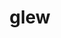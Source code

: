 ---
title: "glew"
layout: cache
categories: [package, develop]
meta: {"compilers": ["gcc@=11.1.0", "gcc@=11.4.0", "gcc@=9.4.0", "msvc@=19.39.33523", "oneapi@=2024.2.1"], "num_specs": 103, "num_specs_by_stack": {"data-vis-sdk": 20, "e4s": 37, "e4s-neoverse_v1": 4, "e4s-oneapi": 16, "e4s-power": 2, "e4s-rocm-external": 10, "hep": 10, "root": 103, "windows-vis": 2}, "oss": ["ubuntu20.04", "ubuntu22.04", "windows10.0.20348"], "platforms": ["linux", "windows"], "stacks": ["data-vis-sdk", "e4s", "e4s-neoverse_v1", "e4s-oneapi", "e4s-power", "e4s-rocm-external", "hep", "root", "windows-vis"], "targets": ["neoverse_v1", "ppc64le", "x86_64", "x86_64_v3"], "versions": ["2.2.0"]}
spec_details: [{"compiler": "gcc@=9.4.0", "hash": "pekv5myer7lrdb6zdn2sc5ltz52yxwqo", "os": "ubuntu20.04", "platform": "linux", "size": "-", "stacks": ["e4s-power", "root"], "tarball": "https://binaries.spack.io/develop/build_cache/linux-ubuntu20.04-ppc64le/gcc-9.4.0/glew-2.2.0/linux-ubuntu20.04-ppc64le-gcc-9.4.0-glew-2.2.0-pekv5myer7lrdb6zdn2sc5ltz52yxwqo.spack", "target": "ppc64le", "variants": ["build_system=cmake", "build_type=Release", "generator=make", "~ipo", "patches=7992e52"], "versions": ["2.2.0"]}, {"compiler": "gcc@=9.4.0", "hash": "rjau5nnhtm7mb6bmmlmmtf5e5ej4ldtq", "os": "ubuntu20.04", "platform": "linux", "size": "-", "stacks": ["e4s-power", "root"], "tarball": "https://binaries.spack.io/develop/build_cache/linux-ubuntu20.04-ppc64le/gcc-9.4.0/glew-2.2.0/linux-ubuntu20.04-ppc64le-gcc-9.4.0-glew-2.2.0-rjau5nnhtm7mb6bmmlmmtf5e5ej4ldtq.spack", "target": "ppc64le", "variants": ["build_system=cmake", "build_type=Release", "generator=make", "~ipo", "patches=7992e52"], "versions": ["2.2.0"]}, {"compiler": "gcc@=11.1.0", "hash": "5g7swo6cjnoggu76hasxjxn3lzmv6lvr", "os": "ubuntu20.04", "platform": "linux", "size": "-", "stacks": ["data-vis-sdk", "root"], "tarball": "https://binaries.spack.io/develop/build_cache/linux-ubuntu20.04-x86_64_v3/gcc-11.1.0/glew-2.2.0/linux-ubuntu20.04-x86_64_v3-gcc-11.1.0-glew-2.2.0-5g7swo6cjnoggu76hasxjxn3lzmv6lvr.spack", "target": "x86_64_v3", "variants": ["build_system=cmake", "build_type=Release", "generator=make", "~ipo", "patches=7992e52"], "versions": ["2.2.0"]}, {"compiler": "gcc@=11.1.0", "hash": "slprjrlzg3l2aeq3wtpjby2u4fop3g5l", "os": "ubuntu20.04", "platform": "linux", "size": "-", "stacks": ["data-vis-sdk", "root"], "tarball": "https://binaries.spack.io/develop/build_cache/linux-ubuntu20.04-x86_64_v3/gcc-11.1.0/glew-2.2.0/linux-ubuntu20.04-x86_64_v3-gcc-11.1.0-glew-2.2.0-slprjrlzg3l2aeq3wtpjby2u4fop3g5l.spack", "target": "x86_64_v3", "variants": ["build_system=cmake", "build_type=Release", "generator=make", "~ipo", "patches=7992e52"], "versions": ["2.2.0"]}, {"compiler": "gcc@=11.1.0", "hash": "xu5xqfn35deirtm47ovu4owdt45feajq", "os": "ubuntu20.04", "platform": "linux", "size": "-", "stacks": ["data-vis-sdk", "root"], "tarball": "https://binaries.spack.io/develop/build_cache/linux-ubuntu20.04-x86_64_v3/gcc-11.1.0/glew-2.2.0/linux-ubuntu20.04-x86_64_v3-gcc-11.1.0-glew-2.2.0-xu5xqfn35deirtm47ovu4owdt45feajq.spack", "target": "x86_64_v3", "variants": ["build_system=cmake", "build_type=Release", "generator=make", "~ipo", "patches=7992e52"], "versions": ["2.2.0"]}, {"compiler": "gcc@=11.1.0", "hash": "alwv3oryenvvzpyevir2klogw6eh4kam", "os": "ubuntu20.04", "platform": "linux", "size": "-", "stacks": ["data-vis-sdk", "root"], "tarball": "https://binaries.spack.io/develop/build_cache/linux-ubuntu20.04-x86_64_v3/gcc-11.1.0/glew-2.2.0/linux-ubuntu20.04-x86_64_v3-gcc-11.1.0-glew-2.2.0-alwv3oryenvvzpyevir2klogw6eh4kam.spack", "target": "x86_64_v3", "variants": ["build_system=cmake", "build_type=Release", "generator=make", "~ipo", "patches=7992e52"], "versions": ["2.2.0"]}, {"compiler": "gcc@=11.1.0", "hash": "jbhhnoidzpytxufxjogg4nuf6hdark7p", "os": "ubuntu20.04", "platform": "linux", "size": "-", "stacks": ["data-vis-sdk", "root"], "tarball": "https://binaries.spack.io/develop/build_cache/linux-ubuntu20.04-x86_64_v3/gcc-11.1.0/glew-2.2.0/linux-ubuntu20.04-x86_64_v3-gcc-11.1.0-glew-2.2.0-jbhhnoidzpytxufxjogg4nuf6hdark7p.spack", "target": "x86_64_v3", "variants": ["build_system=cmake", "build_type=Release", "generator=make", "~ipo", "patches=7992e52"], "versions": ["2.2.0"]}, {"compiler": "gcc@=11.1.0", "hash": "ivph6h2kqycafyvq2kixxpf2fxjuyeps", "os": "ubuntu20.04", "platform": "linux", "size": "-", "stacks": ["data-vis-sdk", "root"], "tarball": "https://binaries.spack.io/develop/build_cache/linux-ubuntu20.04-x86_64_v3/gcc-11.1.0/glew-2.2.0/linux-ubuntu20.04-x86_64_v3-gcc-11.1.0-glew-2.2.0-ivph6h2kqycafyvq2kixxpf2fxjuyeps.spack", "target": "x86_64_v3", "variants": ["build_system=cmake", "build_type=Release", "generator=make", "~ipo", "patches=7992e52"], "versions": ["2.2.0"]}, {"compiler": "gcc@=11.1.0", "hash": "qawcmfjcyhzvpppln3c754foztsnmck5", "os": "ubuntu20.04", "platform": "linux", "size": "-", "stacks": ["root"], "tarball": "https://binaries.spack.io/develop/build_cache/linux-ubuntu20.04-x86_64_v3/gcc-11.1.0/glew-2.2.0/linux-ubuntu20.04-x86_64_v3-gcc-11.1.0-glew-2.2.0-qawcmfjcyhzvpppln3c754foztsnmck5.spack", "target": "x86_64_v3", "variants": ["build_system=cmake", "build_type=Release", "generator=make", "~ipo", "patches=7992e52"], "versions": ["2.2.0"]}, {"compiler": "gcc@=11.1.0", "hash": "7gz6p64vkjukvoizpcu2b3lq25suwowi", "os": "ubuntu20.04", "platform": "linux", "size": "-", "stacks": ["data-vis-sdk", "root"], "tarball": "https://binaries.spack.io/develop/build_cache/linux-ubuntu20.04-x86_64_v3/gcc-11.1.0/glew-2.2.0/linux-ubuntu20.04-x86_64_v3-gcc-11.1.0-glew-2.2.0-7gz6p64vkjukvoizpcu2b3lq25suwowi.spack", "target": "x86_64_v3", "variants": ["build_system=cmake", "build_type=Release", "generator=make", "~ipo", "patches=7992e52"], "versions": ["2.2.0"]}, {"compiler": "gcc@=11.1.0", "hash": "oymojnf2rzd6jvdbeunfpg4h2g5wyorh", "os": "ubuntu20.04", "platform": "linux", "size": "-", "stacks": ["data-vis-sdk", "root"], "tarball": "https://binaries.spack.io/develop/build_cache/linux-ubuntu20.04-x86_64_v3/gcc-11.1.0/glew-2.2.0/linux-ubuntu20.04-x86_64_v3-gcc-11.1.0-glew-2.2.0-oymojnf2rzd6jvdbeunfpg4h2g5wyorh.spack", "target": "x86_64_v3", "variants": ["build_system=cmake", "build_type=Release", "generator=make", "~ipo", "patches=7992e52"], "versions": ["2.2.0"]}, {"compiler": "gcc@=11.1.0", "hash": "u6hfg3tr6h274ran2evbamxvz5itfzou", "os": "ubuntu20.04", "platform": "linux", "size": "-", "stacks": ["data-vis-sdk", "root"], "tarball": "https://binaries.spack.io/develop/build_cache/linux-ubuntu20.04-x86_64_v3/gcc-11.1.0/glew-2.2.0/linux-ubuntu20.04-x86_64_v3-gcc-11.1.0-glew-2.2.0-u6hfg3tr6h274ran2evbamxvz5itfzou.spack", "target": "x86_64_v3", "variants": ["build_system=cmake", "build_type=Release", "generator=make", "~ipo", "patches=7992e52"], "versions": ["2.2.0"]}, {"compiler": "gcc@=11.1.0", "hash": "jnwhu44zlumvpj25qnyiu6aqiwbrm2am", "os": "ubuntu20.04", "platform": "linux", "size": "-", "stacks": ["data-vis-sdk", "root"], "tarball": "https://binaries.spack.io/develop/build_cache/linux-ubuntu20.04-x86_64_v3/gcc-11.1.0/glew-2.2.0/linux-ubuntu20.04-x86_64_v3-gcc-11.1.0-glew-2.2.0-jnwhu44zlumvpj25qnyiu6aqiwbrm2am.spack", "target": "x86_64_v3", "variants": ["build_system=cmake", "build_type=Release", "generator=make", "~ipo", "patches=7992e52"], "versions": ["2.2.0"]}, {"compiler": "gcc@=11.1.0", "hash": "qlmkpl6o4depqu67y6k52x52kwncmzxh", "os": "ubuntu20.04", "platform": "linux", "size": "-", "stacks": ["root"], "tarball": "https://binaries.spack.io/develop/build_cache/linux-ubuntu20.04-x86_64_v3/gcc-11.1.0/glew-2.2.0/linux-ubuntu20.04-x86_64_v3-gcc-11.1.0-glew-2.2.0-qlmkpl6o4depqu67y6k52x52kwncmzxh.spack", "target": "x86_64_v3", "variants": ["build_system=cmake", "build_type=Release", "generator=make", "~ipo", "patches=7992e52"], "versions": ["2.2.0"]}, {"compiler": "gcc@=11.1.0", "hash": "jro4ew5sphsmkxhafd24kvjazmk2cklr", "os": "ubuntu20.04", "platform": "linux", "size": "-", "stacks": ["data-vis-sdk", "root"], "tarball": "https://binaries.spack.io/develop/build_cache/linux-ubuntu20.04-x86_64_v3/gcc-11.1.0/glew-2.2.0/linux-ubuntu20.04-x86_64_v3-gcc-11.1.0-glew-2.2.0-jro4ew5sphsmkxhafd24kvjazmk2cklr.spack", "target": "x86_64_v3", "variants": ["build_system=cmake", "build_type=Release", "generator=make", "~ipo", "patches=7992e52"], "versions": ["2.2.0"]}, {"compiler": "gcc@=11.1.0", "hash": "7li577cfjsmpitm2vrhlml5gesdlx4q2", "os": "ubuntu20.04", "platform": "linux", "size": "-", "stacks": ["data-vis-sdk", "root"], "tarball": "https://binaries.spack.io/develop/build_cache/linux-ubuntu20.04-x86_64_v3/gcc-11.1.0/glew-2.2.0/linux-ubuntu20.04-x86_64_v3-gcc-11.1.0-glew-2.2.0-7li577cfjsmpitm2vrhlml5gesdlx4q2.spack", "target": "x86_64_v3", "variants": ["build_system=cmake", "build_type=Release", "generator=make", "~ipo", "patches=7992e52"], "versions": ["2.2.0"]}, {"compiler": "gcc@=11.1.0", "hash": "m7sl6ikl7fwsyhwvc6vvcaxpqlen3xqn", "os": "ubuntu20.04", "platform": "linux", "size": "-", "stacks": ["data-vis-sdk", "root"], "tarball": "https://binaries.spack.io/develop/build_cache/linux-ubuntu20.04-x86_64_v3/gcc-11.1.0/glew-2.2.0/linux-ubuntu20.04-x86_64_v3-gcc-11.1.0-glew-2.2.0-m7sl6ikl7fwsyhwvc6vvcaxpqlen3xqn.spack", "target": "x86_64_v3", "variants": ["build_system=cmake", "build_type=Release", "generator=make", "~ipo", "patches=7992e52"], "versions": ["2.2.0"]}, {"compiler": "gcc@=11.1.0", "hash": "exoob5oldxhdij27st3bqjtawuur344t", "os": "ubuntu20.04", "platform": "linux", "size": "-", "stacks": ["data-vis-sdk", "root"], "tarball": "https://binaries.spack.io/develop/build_cache/linux-ubuntu20.04-x86_64_v3/gcc-11.1.0/glew-2.2.0/linux-ubuntu20.04-x86_64_v3-gcc-11.1.0-glew-2.2.0-exoob5oldxhdij27st3bqjtawuur344t.spack", "target": "x86_64_v3", "variants": ["build_system=cmake", "build_type=Release", "generator=make", "~ipo", "patches=7992e52"], "versions": ["2.2.0"]}, {"compiler": "gcc@=11.1.0", "hash": "buyhzor5twyyhg7ntrtl3upwgthtix5u", "os": "ubuntu20.04", "platform": "linux", "size": "-", "stacks": ["data-vis-sdk", "root"], "tarball": "https://binaries.spack.io/develop/build_cache/linux-ubuntu20.04-x86_64_v3/gcc-11.1.0/glew-2.2.0/linux-ubuntu20.04-x86_64_v3-gcc-11.1.0-glew-2.2.0-buyhzor5twyyhg7ntrtl3upwgthtix5u.spack", "target": "x86_64_v3", "variants": ["build_system=cmake", "build_type=Release", "generator=make", "~ipo", "patches=7992e52"], "versions": ["2.2.0"]}, {"compiler": "gcc@=11.1.0", "hash": "gr7bifow57vt2dvdngov5e7vvoql64w4", "os": "ubuntu20.04", "platform": "linux", "size": "-", "stacks": ["data-vis-sdk", "root"], "tarball": "https://binaries.spack.io/develop/build_cache/linux-ubuntu20.04-x86_64_v3/gcc-11.1.0/glew-2.2.0/linux-ubuntu20.04-x86_64_v3-gcc-11.1.0-glew-2.2.0-gr7bifow57vt2dvdngov5e7vvoql64w4.spack", "target": "x86_64_v3", "variants": ["build_system=cmake", "build_type=Release", "generator=make", "~ipo", "patches=7992e52"], "versions": ["2.2.0"]}, {"compiler": "gcc@=11.1.0", "hash": "ax7a7bx2oxntcoz352qr2txz5mqjwjl5", "os": "ubuntu20.04", "platform": "linux", "size": "-", "stacks": ["data-vis-sdk", "root"], "tarball": "https://binaries.spack.io/develop/build_cache/linux-ubuntu20.04-x86_64_v3/gcc-11.1.0/glew-2.2.0/linux-ubuntu20.04-x86_64_v3-gcc-11.1.0-glew-2.2.0-ax7a7bx2oxntcoz352qr2txz5mqjwjl5.spack", "target": "x86_64_v3", "variants": ["build_system=cmake", "build_type=Release", "generator=make", "~ipo", "patches=7992e52"], "versions": ["2.2.0"]}, {"compiler": "gcc@=11.1.0", "hash": "6h56xxoqsz4bu2zfmylvexchouw4x3wx", "os": "ubuntu20.04", "platform": "linux", "size": "-", "stacks": ["data-vis-sdk", "root"], "tarball": "https://binaries.spack.io/develop/build_cache/linux-ubuntu20.04-x86_64_v3/gcc-11.1.0/glew-2.2.0/linux-ubuntu20.04-x86_64_v3-gcc-11.1.0-glew-2.2.0-6h56xxoqsz4bu2zfmylvexchouw4x3wx.spack", "target": "x86_64_v3", "variants": ["build_system=cmake", "build_type=Release", "generator=make", "~ipo", "patches=7992e52"], "versions": ["2.2.0"]}, {"compiler": "gcc@=11.1.0", "hash": "ab5bsk7jauh4a2dfhcpsuozblqpvlcap", "os": "ubuntu20.04", "platform": "linux", "size": "-", "stacks": ["data-vis-sdk", "root"], "tarball": "https://binaries.spack.io/develop/build_cache/linux-ubuntu20.04-x86_64_v3/gcc-11.1.0/glew-2.2.0/linux-ubuntu20.04-x86_64_v3-gcc-11.1.0-glew-2.2.0-ab5bsk7jauh4a2dfhcpsuozblqpvlcap.spack", "target": "x86_64_v3", "variants": ["build_system=cmake", "build_type=Release", "generator=make", "~ipo", "patches=7992e52"], "versions": ["2.2.0"]}, {"compiler": "gcc@=11.1.0", "hash": "jyukvrakzkqnn5v2u2mc3sokk3njxsip", "os": "ubuntu20.04", "platform": "linux", "size": "-", "stacks": ["data-vis-sdk", "root"], "tarball": "https://binaries.spack.io/develop/build_cache/linux-ubuntu20.04-x86_64_v3/gcc-11.1.0/glew-2.2.0/linux-ubuntu20.04-x86_64_v3-gcc-11.1.0-glew-2.2.0-jyukvrakzkqnn5v2u2mc3sokk3njxsip.spack", "target": "x86_64_v3", "variants": ["build_system=cmake", "build_type=Release", "generator=make", "~ipo", "patches=7992e52"], "versions": ["2.2.0"]}, {"compiler": "gcc@=11.4.0", "hash": "sgkpsgfgxporzaxtrhgnuwdj43r3kduc", "os": "ubuntu22.04", "platform": "linux", "size": "-", "stacks": ["e4s-neoverse_v1", "root"], "tarball": "https://binaries.spack.io/develop/build_cache/linux-ubuntu22.04-neoverse_v1/gcc-11.4.0/glew-2.2.0/linux-ubuntu22.04-neoverse_v1-gcc-11.4.0-glew-2.2.0-sgkpsgfgxporzaxtrhgnuwdj43r3kduc.spack", "target": "neoverse_v1", "variants": ["build_system=cmake", "build_type=Release", "generator=make", "~ipo", "patches=7992e52"], "versions": ["2.2.0"]}, {"compiler": "gcc@=11.4.0", "hash": "dcyguagepmk4mouuxuvzmwpptwofe5qc", "os": "ubuntu22.04", "platform": "linux", "size": "-", "stacks": ["e4s-neoverse_v1", "root"], "tarball": "https://binaries.spack.io/develop/build_cache/linux-ubuntu22.04-neoverse_v1/gcc-11.4.0/glew-2.2.0/linux-ubuntu22.04-neoverse_v1-gcc-11.4.0-glew-2.2.0-dcyguagepmk4mouuxuvzmwpptwofe5qc.spack", "target": "neoverse_v1", "variants": ["build_system=cmake", "build_type=Release", "generator=make", "~ipo", "patches=7992e52"], "versions": ["2.2.0"]}, {"compiler": "gcc@=11.4.0", "hash": "ay7mxu7kvztzxbblhmbuuzen2e7tonyi", "os": "ubuntu22.04", "platform": "linux", "size": "-", "stacks": ["e4s-neoverse_v1", "root"], "tarball": "https://binaries.spack.io/develop/build_cache/linux-ubuntu22.04-neoverse_v1/gcc-11.4.0/glew-2.2.0/linux-ubuntu22.04-neoverse_v1-gcc-11.4.0-glew-2.2.0-ay7mxu7kvztzxbblhmbuuzen2e7tonyi.spack", "target": "neoverse_v1", "variants": ["build_system=cmake", "build_type=Release", "generator=make", "~ipo", "patches=7992e52"], "versions": ["2.2.0"]}, {"compiler": "gcc@=11.4.0", "hash": "qfbckf7h5w72jcacunxduptqaxjquq4n", "os": "ubuntu22.04", "platform": "linux", "size": "-", "stacks": ["e4s-neoverse_v1", "root"], "tarball": "https://binaries.spack.io/develop/build_cache/linux-ubuntu22.04-neoverse_v1/gcc-11.4.0/glew-2.2.0/linux-ubuntu22.04-neoverse_v1-gcc-11.4.0-glew-2.2.0-qfbckf7h5w72jcacunxduptqaxjquq4n.spack", "target": "neoverse_v1", "variants": ["build_system=cmake", "build_type=Release", "generator=make", "~ipo", "patches=7992e52"], "versions": ["2.2.0"]}, {"compiler": "gcc@=11.4.0", "hash": "zvrfnxmohkanth7m3b7yzzovryqncdvy", "os": "ubuntu22.04", "platform": "linux", "size": "-", "stacks": ["hep", "root"], "tarball": "https://binaries.spack.io/develop/build_cache/linux-ubuntu22.04-x86_64_v3/gcc-11.4.0/glew-2.2.0/linux-ubuntu22.04-x86_64_v3-gcc-11.4.0-glew-2.2.0-zvrfnxmohkanth7m3b7yzzovryqncdvy.spack", "target": "x86_64_v3", "variants": ["build_system=cmake", "build_type=Release", "generator=make", "~ipo", "patches=7992e52"], "versions": ["2.2.0"]}, {"compiler": "gcc@=11.4.0", "hash": "oxa7eybjcppvftnqa4fuyizsiswd7gba", "os": "ubuntu22.04", "platform": "linux", "size": "-", "stacks": ["hep", "root"], "tarball": "https://binaries.spack.io/develop/build_cache/linux-ubuntu22.04-x86_64_v3/gcc-11.4.0/glew-2.2.0/linux-ubuntu22.04-x86_64_v3-gcc-11.4.0-glew-2.2.0-oxa7eybjcppvftnqa4fuyizsiswd7gba.spack", "target": "x86_64_v3", "variants": ["build_system=cmake", "build_type=Release", "generator=make", "~ipo", "patches=7992e52"], "versions": ["2.2.0"]}, {"compiler": "gcc@=11.4.0", "hash": "xe6qryic4zjxozyupztfeckoicxdresf", "os": "ubuntu22.04", "platform": "linux", "size": "-", "stacks": ["hep", "root"], "tarball": "https://binaries.spack.io/develop/build_cache/linux-ubuntu22.04-x86_64_v3/gcc-11.4.0/glew-2.2.0/linux-ubuntu22.04-x86_64_v3-gcc-11.4.0-glew-2.2.0-xe6qryic4zjxozyupztfeckoicxdresf.spack", "target": "x86_64_v3", "variants": ["build_system=cmake", "build_type=Release", "generator=make", "~ipo", "patches=7992e52"], "versions": ["2.2.0"]}, {"compiler": "gcc@=11.4.0", "hash": "kv2gryl4shx55buscinmtdqik7uikto3", "os": "ubuntu22.04", "platform": "linux", "size": "-", "stacks": ["hep", "root"], "tarball": "https://binaries.spack.io/develop/build_cache/linux-ubuntu22.04-x86_64_v3/gcc-11.4.0/glew-2.2.0/linux-ubuntu22.04-x86_64_v3-gcc-11.4.0-glew-2.2.0-kv2gryl4shx55buscinmtdqik7uikto3.spack", "target": "x86_64_v3", "variants": ["build_system=cmake", "build_type=Release", "generator=make", "~ipo", "patches=7992e52"], "versions": ["2.2.0"]}, {"compiler": "gcc@=11.4.0", "hash": "oiip2zl7potu4tkhf74zmgov5mf5nek3", "os": "ubuntu22.04", "platform": "linux", "size": "-", "stacks": ["hep", "root"], "tarball": "https://binaries.spack.io/develop/build_cache/linux-ubuntu22.04-x86_64_v3/gcc-11.4.0/glew-2.2.0/linux-ubuntu22.04-x86_64_v3-gcc-11.4.0-glew-2.2.0-oiip2zl7potu4tkhf74zmgov5mf5nek3.spack", "target": "x86_64_v3", "variants": ["build_system=cmake", "build_type=Release", "generator=make", "~ipo", "patches=7992e52"], "versions": ["2.2.0"]}, {"compiler": "gcc@=11.4.0", "hash": "jlrye4idkxejhy3rsvq2zrpn74oqri3q", "os": "ubuntu22.04", "platform": "linux", "size": "-", "stacks": ["hep", "root"], "tarball": "https://binaries.spack.io/develop/build_cache/linux-ubuntu22.04-x86_64_v3/gcc-11.4.0/glew-2.2.0/linux-ubuntu22.04-x86_64_v3-gcc-11.4.0-glew-2.2.0-jlrye4idkxejhy3rsvq2zrpn74oqri3q.spack", "target": "x86_64_v3", "variants": ["build_system=cmake", "build_type=Release", "generator=make", "~ipo", "patches=7992e52"], "versions": ["2.2.0"]}, {"compiler": "gcc@=11.4.0", "hash": "ppwl5jzxf377ltdhc2xjpmesledhkdi4", "os": "ubuntu22.04", "platform": "linux", "size": "-", "stacks": ["hep", "root"], "tarball": "https://binaries.spack.io/develop/build_cache/linux-ubuntu22.04-x86_64_v3/gcc-11.4.0/glew-2.2.0/linux-ubuntu22.04-x86_64_v3-gcc-11.4.0-glew-2.2.0-ppwl5jzxf377ltdhc2xjpmesledhkdi4.spack", "target": "x86_64_v3", "variants": ["build_system=cmake", "build_type=Release", "generator=make", "~ipo", "patches=7992e52"], "versions": ["2.2.0"]}, {"compiler": "gcc@=11.4.0", "hash": "xedmlf7qazsnmpqa5ysvhnua4dgblako", "os": "ubuntu22.04", "platform": "linux", "size": "-", "stacks": ["hep", "root"], "tarball": "https://binaries.spack.io/develop/build_cache/linux-ubuntu22.04-x86_64_v3/gcc-11.4.0/glew-2.2.0/linux-ubuntu22.04-x86_64_v3-gcc-11.4.0-glew-2.2.0-xedmlf7qazsnmpqa5ysvhnua4dgblako.spack", "target": "x86_64_v3", "variants": ["build_system=cmake", "build_type=Release", "generator=make", "~ipo", "patches=7992e52"], "versions": ["2.2.0"]}, {"compiler": "gcc@=11.4.0", "hash": "77ntuvldhxrfotx26fzaudt5sak4cf2g", "os": "ubuntu22.04", "platform": "linux", "size": "-", "stacks": ["hep", "root"], "tarball": "https://binaries.spack.io/develop/build_cache/linux-ubuntu22.04-x86_64_v3/gcc-11.4.0/glew-2.2.0/linux-ubuntu22.04-x86_64_v3-gcc-11.4.0-glew-2.2.0-77ntuvldhxrfotx26fzaudt5sak4cf2g.spack", "target": "x86_64_v3", "variants": ["build_system=cmake", "build_type=Release", "generator=make", "~ipo", "patches=7992e52"], "versions": ["2.2.0"]}, {"compiler": "gcc@=11.4.0", "hash": "jbauvcgu65rzd6fsxqd5stm73kuxbdwd", "os": "ubuntu22.04", "platform": "linux", "size": "-", "stacks": ["hep", "root"], "tarball": "https://binaries.spack.io/develop/build_cache/linux-ubuntu22.04-x86_64_v3/gcc-11.4.0/glew-2.2.0/linux-ubuntu22.04-x86_64_v3-gcc-11.4.0-glew-2.2.0-jbauvcgu65rzd6fsxqd5stm73kuxbdwd.spack", "target": "x86_64_v3", "variants": ["build_system=cmake", "build_type=Release", "generator=make", "~ipo", "patches=7992e52"], "versions": ["2.2.0"]}, {"compiler": "gcc@=11.4.0", "hash": "w6sujmniayvqznux63s6p5e4hhfoonlo", "os": "ubuntu22.04", "platform": "linux", "size": "-", "stacks": ["e4s", "root"], "tarball": "https://binaries.spack.io/develop/build_cache/linux-ubuntu22.04-x86_64_v3/gcc-11.4.0/glew-2.2.0/linux-ubuntu22.04-x86_64_v3-gcc-11.4.0-glew-2.2.0-w6sujmniayvqznux63s6p5e4hhfoonlo.spack", "target": "x86_64_v3", "variants": ["build_system=cmake", "build_type=Release", "generator=make", "~ipo", "patches=7992e52"], "versions": ["2.2.0"]}, {"compiler": "gcc@=11.4.0", "hash": "zieusefudnqao6fegpcb3xuch3zph6ku", "os": "ubuntu22.04", "platform": "linux", "size": "-", "stacks": ["e4s", "root"], "tarball": "https://binaries.spack.io/develop/build_cache/linux-ubuntu22.04-x86_64_v3/gcc-11.4.0/glew-2.2.0/linux-ubuntu22.04-x86_64_v3-gcc-11.4.0-glew-2.2.0-zieusefudnqao6fegpcb3xuch3zph6ku.spack", "target": "x86_64_v3", "variants": ["build_system=cmake", "build_type=Release", "generator=make", "~ipo", "patches=7992e52"], "versions": ["2.2.0"]}, {"compiler": "gcc@=11.4.0", "hash": "aagngkx5x5v7e5trm7q54ojfjtkp5m66", "os": "ubuntu22.04", "platform": "linux", "size": "-", "stacks": ["e4s", "root"], "tarball": "https://binaries.spack.io/develop/build_cache/linux-ubuntu22.04-x86_64_v3/gcc-11.4.0/glew-2.2.0/linux-ubuntu22.04-x86_64_v3-gcc-11.4.0-glew-2.2.0-aagngkx5x5v7e5trm7q54ojfjtkp5m66.spack", "target": "x86_64_v3", "variants": ["build_system=cmake", "build_type=Release", "generator=make", "~ipo", "patches=7992e52"], "versions": ["2.2.0"]}, {"compiler": "gcc@=11.4.0", "hash": "73ihztxwo6wkj5fms5zbm4mtfn4zfqdu", "os": "ubuntu22.04", "platform": "linux", "size": "-", "stacks": ["e4s", "root"], "tarball": "https://binaries.spack.io/develop/build_cache/linux-ubuntu22.04-x86_64_v3/gcc-11.4.0/glew-2.2.0/linux-ubuntu22.04-x86_64_v3-gcc-11.4.0-glew-2.2.0-73ihztxwo6wkj5fms5zbm4mtfn4zfqdu.spack", "target": "x86_64_v3", "variants": ["build_system=cmake", "build_type=Release", "generator=make", "~ipo", "patches=7992e52"], "versions": ["2.2.0"]}, {"compiler": "gcc@=11.4.0", "hash": "6obwdy7ckfmvzcv5n76k3jspcqlunne5", "os": "ubuntu22.04", "platform": "linux", "size": "-", "stacks": ["e4s", "root"], "tarball": "https://binaries.spack.io/develop/build_cache/linux-ubuntu22.04-x86_64_v3/gcc-11.4.0/glew-2.2.0/linux-ubuntu22.04-x86_64_v3-gcc-11.4.0-glew-2.2.0-6obwdy7ckfmvzcv5n76k3jspcqlunne5.spack", "target": "x86_64_v3", "variants": ["build_system=cmake", "build_type=Release", "generator=make", "~ipo", "patches=7992e52"], "versions": ["2.2.0"]}, {"compiler": "gcc@=11.4.0", "hash": "ehnjuobv2k7ytak7j65h57b3gxq654bz", "os": "ubuntu22.04", "platform": "linux", "size": "-", "stacks": ["e4s", "root"], "tarball": "https://binaries.spack.io/develop/build_cache/linux-ubuntu22.04-x86_64_v3/gcc-11.4.0/glew-2.2.0/linux-ubuntu22.04-x86_64_v3-gcc-11.4.0-glew-2.2.0-ehnjuobv2k7ytak7j65h57b3gxq654bz.spack", "target": "x86_64_v3", "variants": ["build_system=cmake", "build_type=Release", "generator=make", "~ipo", "patches=7992e52"], "versions": ["2.2.0"]}, {"compiler": "gcc@=11.4.0", "hash": "dupgycydg62utevyt52n6ffuv4moflvs", "os": "ubuntu22.04", "platform": "linux", "size": "-", "stacks": ["e4s", "root"], "tarball": "https://binaries.spack.io/develop/build_cache/linux-ubuntu22.04-x86_64_v3/gcc-11.4.0/glew-2.2.0/linux-ubuntu22.04-x86_64_v3-gcc-11.4.0-glew-2.2.0-dupgycydg62utevyt52n6ffuv4moflvs.spack", "target": "x86_64_v3", "variants": ["build_system=cmake", "build_type=Release", "generator=make", "~ipo", "patches=7992e52"], "versions": ["2.2.0"]}, {"compiler": "gcc@=11.4.0", "hash": "hdhxtv5og5xogxmrzmib5kdfhs3fdryy", "os": "ubuntu22.04", "platform": "linux", "size": "-", "stacks": ["e4s", "root"], "tarball": "https://binaries.spack.io/develop/build_cache/linux-ubuntu22.04-x86_64_v3/gcc-11.4.0/glew-2.2.0/linux-ubuntu22.04-x86_64_v3-gcc-11.4.0-glew-2.2.0-hdhxtv5og5xogxmrzmib5kdfhs3fdryy.spack", "target": "x86_64_v3", "variants": ["build_system=cmake", "build_type=Release", "generator=make", "~ipo", "patches=7992e52"], "versions": ["2.2.0"]}, {"compiler": "gcc@=11.4.0", "hash": "uqdt4c2pfwtmk4bthgs7fznmywuwx77s", "os": "ubuntu22.04", "platform": "linux", "size": "-", "stacks": ["e4s", "root"], "tarball": "https://binaries.spack.io/develop/build_cache/linux-ubuntu22.04-x86_64_v3/gcc-11.4.0/glew-2.2.0/linux-ubuntu22.04-x86_64_v3-gcc-11.4.0-glew-2.2.0-uqdt4c2pfwtmk4bthgs7fznmywuwx77s.spack", "target": "x86_64_v3", "variants": ["build_system=cmake", "build_type=Release", "generator=make", "~ipo", "patches=7992e52"], "versions": ["2.2.0"]}, {"compiler": "gcc@=11.4.0", "hash": "75pw5hghegucdrhgxohkm7wj3eboorjo", "os": "ubuntu22.04", "platform": "linux", "size": "-", "stacks": ["e4s", "root"], "tarball": "https://binaries.spack.io/develop/build_cache/linux-ubuntu22.04-x86_64_v3/gcc-11.4.0/glew-2.2.0/linux-ubuntu22.04-x86_64_v3-gcc-11.4.0-glew-2.2.0-75pw5hghegucdrhgxohkm7wj3eboorjo.spack", "target": "x86_64_v3", "variants": ["build_system=cmake", "build_type=Release", "generator=make", "~ipo", "patches=7992e52"], "versions": ["2.2.0"]}, {"compiler": "gcc@=11.4.0", "hash": "7xqougahqrydsr2pf6ainsfl67cgrkf5", "os": "ubuntu22.04", "platform": "linux", "size": "-", "stacks": ["e4s", "root"], "tarball": "https://binaries.spack.io/develop/build_cache/linux-ubuntu22.04-x86_64_v3/gcc-11.4.0/glew-2.2.0/linux-ubuntu22.04-x86_64_v3-gcc-11.4.0-glew-2.2.0-7xqougahqrydsr2pf6ainsfl67cgrkf5.spack", "target": "x86_64_v3", "variants": ["build_system=cmake", "build_type=Release", "generator=make", "~ipo", "patches=7992e52"], "versions": ["2.2.0"]}, {"compiler": "gcc@=11.4.0", "hash": "wwldwz6pih2clyrnhoig6kkrod3xqe4i", "os": "ubuntu22.04", "platform": "linux", "size": "-", "stacks": ["e4s", "root"], "tarball": "https://binaries.spack.io/develop/build_cache/linux-ubuntu22.04-x86_64_v3/gcc-11.4.0/glew-2.2.0/linux-ubuntu22.04-x86_64_v3-gcc-11.4.0-glew-2.2.0-wwldwz6pih2clyrnhoig6kkrod3xqe4i.spack", "target": "x86_64_v3", "variants": ["build_system=cmake", "build_type=Release", "generator=make", "~ipo", "patches=7992e52"], "versions": ["2.2.0"]}, {"compiler": "gcc@=11.4.0", "hash": "dk6gbkchwdh33ffj3uui7zoeseddcrcw", "os": "ubuntu22.04", "platform": "linux", "size": "-", "stacks": ["e4s", "root"], "tarball": "https://binaries.spack.io/develop/build_cache/linux-ubuntu22.04-x86_64_v3/gcc-11.4.0/glew-2.2.0/linux-ubuntu22.04-x86_64_v3-gcc-11.4.0-glew-2.2.0-dk6gbkchwdh33ffj3uui7zoeseddcrcw.spack", "target": "x86_64_v3", "variants": ["build_system=cmake", "build_type=Release", "generator=make", "~ipo", "patches=7992e52"], "versions": ["2.2.0"]}, {"compiler": "gcc@=11.4.0", "hash": "oulegu5ko66k7dmbwxl7l326e4p464ve", "os": "ubuntu22.04", "platform": "linux", "size": "-", "stacks": ["e4s-rocm-external", "root"], "tarball": "https://binaries.spack.io/develop/build_cache/linux-ubuntu22.04-x86_64_v3/gcc-11.4.0/glew-2.2.0/linux-ubuntu22.04-x86_64_v3-gcc-11.4.0-glew-2.2.0-oulegu5ko66k7dmbwxl7l326e4p464ve.spack", "target": "x86_64_v3", "variants": ["build_system=cmake", "build_type=Release", "generator=make", "~ipo", "patches=7992e52"], "versions": ["2.2.0"]}, {"compiler": "gcc@=11.4.0", "hash": "sjlqhxwhmsk2iaik352eiobqnczyykvx", "os": "ubuntu22.04", "platform": "linux", "size": "-", "stacks": ["e4s-rocm-external", "root"], "tarball": "https://binaries.spack.io/develop/build_cache/linux-ubuntu22.04-x86_64_v3/gcc-11.4.0/glew-2.2.0/linux-ubuntu22.04-x86_64_v3-gcc-11.4.0-glew-2.2.0-sjlqhxwhmsk2iaik352eiobqnczyykvx.spack", "target": "x86_64_v3", "variants": ["build_system=cmake", "build_type=Release", "generator=make", "~ipo", "patches=7992e52"], "versions": ["2.2.0"]}, {"compiler": "gcc@=11.4.0", "hash": "bkhtuw6rmg452keqmysaeql4dfto6kbq", "os": "ubuntu22.04", "platform": "linux", "size": "-", "stacks": ["e4s-rocm-external", "root"], "tarball": "https://binaries.spack.io/develop/build_cache/linux-ubuntu22.04-x86_64_v3/gcc-11.4.0/glew-2.2.0/linux-ubuntu22.04-x86_64_v3-gcc-11.4.0-glew-2.2.0-bkhtuw6rmg452keqmysaeql4dfto6kbq.spack", "target": "x86_64_v3", "variants": ["build_system=cmake", "build_type=Release", "generator=make", "~ipo", "patches=7992e52"], "versions": ["2.2.0"]}, {"compiler": "gcc@=11.4.0", "hash": "vkryeyl4ndn644ca2vu5m5ffk3tpc77m", "os": "ubuntu22.04", "platform": "linux", "size": "-", "stacks": ["e4s-rocm-external", "root"], "tarball": "https://binaries.spack.io/develop/build_cache/linux-ubuntu22.04-x86_64_v3/gcc-11.4.0/glew-2.2.0/linux-ubuntu22.04-x86_64_v3-gcc-11.4.0-glew-2.2.0-vkryeyl4ndn644ca2vu5m5ffk3tpc77m.spack", "target": "x86_64_v3", "variants": ["build_system=cmake", "build_type=Release", "generator=make", "~ipo", "patches=7992e52"], "versions": ["2.2.0"]}, {"compiler": "gcc@=11.4.0", "hash": "j7htb2ulfb5kzyhw5scio6dptw3sep4z", "os": "ubuntu22.04", "platform": "linux", "size": "-", "stacks": ["e4s-rocm-external", "root"], "tarball": "https://binaries.spack.io/develop/build_cache/linux-ubuntu22.04-x86_64_v3/gcc-11.4.0/glew-2.2.0/linux-ubuntu22.04-x86_64_v3-gcc-11.4.0-glew-2.2.0-j7htb2ulfb5kzyhw5scio6dptw3sep4z.spack", "target": "x86_64_v3", "variants": ["build_system=cmake", "build_type=Release", "generator=make", "~ipo", "patches=7992e52"], "versions": ["2.2.0"]}, {"compiler": "gcc@=11.4.0", "hash": "eo5qd4xrvmp5octnkmzoxrxtg6n5zelo", "os": "ubuntu22.04", "platform": "linux", "size": "-", "stacks": ["e4s", "root"], "tarball": "https://binaries.spack.io/develop/build_cache/linux-ubuntu22.04-x86_64_v3/gcc-11.4.0/glew-2.2.0/linux-ubuntu22.04-x86_64_v3-gcc-11.4.0-glew-2.2.0-eo5qd4xrvmp5octnkmzoxrxtg6n5zelo.spack", "target": "x86_64_v3", "variants": ["build_system=cmake", "build_type=Release", "generator=make", "~ipo", "patches=7992e52"], "versions": ["2.2.0"]}, {"compiler": "gcc@=11.4.0", "hash": "xy4glc7tsvejcqmylh7rafthqdkicota", "os": "ubuntu22.04", "platform": "linux", "size": "-", "stacks": ["e4s-rocm-external", "root"], "tarball": "https://binaries.spack.io/develop/build_cache/linux-ubuntu22.04-x86_64_v3/gcc-11.4.0/glew-2.2.0/linux-ubuntu22.04-x86_64_v3-gcc-11.4.0-glew-2.2.0-xy4glc7tsvejcqmylh7rafthqdkicota.spack", "target": "x86_64_v3", "variants": ["build_system=cmake", "build_type=Release", "generator=make", "~ipo", "patches=7992e52"], "versions": ["2.2.0"]}, {"compiler": "gcc@=11.4.0", "hash": "xcd5oa5zk4lasysd5idaoqvfeupes4sr", "os": "ubuntu22.04", "platform": "linux", "size": "-", "stacks": ["e4s", "root"], "tarball": "https://binaries.spack.io/develop/build_cache/linux-ubuntu22.04-x86_64_v3/gcc-11.4.0/glew-2.2.0/linux-ubuntu22.04-x86_64_v3-gcc-11.4.0-glew-2.2.0-xcd5oa5zk4lasysd5idaoqvfeupes4sr.spack", "target": "x86_64_v3", "variants": ["build_system=cmake", "build_type=Release", "generator=make", "~ipo", "patches=7992e52"], "versions": ["2.2.0"]}, {"compiler": "gcc@=11.4.0", "hash": "v22sq3hmyldx3spbfhursgpiuvz7evjy", "os": "ubuntu22.04", "platform": "linux", "size": "-", "stacks": ["e4s", "root"], "tarball": "https://binaries.spack.io/develop/build_cache/linux-ubuntu22.04-x86_64_v3/gcc-11.4.0/glew-2.2.0/linux-ubuntu22.04-x86_64_v3-gcc-11.4.0-glew-2.2.0-v22sq3hmyldx3spbfhursgpiuvz7evjy.spack", "target": "x86_64_v3", "variants": ["build_system=cmake", "build_type=Release", "generator=make", "~ipo", "patches=7992e52"], "versions": ["2.2.0"]}, {"compiler": "gcc@=11.4.0", "hash": "vzoezv45rbmyoitcgdcyvsfbykxsk65s", "os": "ubuntu22.04", "platform": "linux", "size": "-", "stacks": ["e4s", "root"], "tarball": "https://binaries.spack.io/develop/build_cache/linux-ubuntu22.04-x86_64_v3/gcc-11.4.0/glew-2.2.0/linux-ubuntu22.04-x86_64_v3-gcc-11.4.0-glew-2.2.0-vzoezv45rbmyoitcgdcyvsfbykxsk65s.spack", "target": "x86_64_v3", "variants": ["build_system=cmake", "build_type=Release", "generator=make", "~ipo", "patches=7992e52"], "versions": ["2.2.0"]}, {"compiler": "gcc@=11.4.0", "hash": "kfyynrfhvyqh6hyloqlczvnzwqoa43he", "os": "ubuntu22.04", "platform": "linux", "size": "-", "stacks": ["e4s", "root"], "tarball": "https://binaries.spack.io/develop/build_cache/linux-ubuntu22.04-x86_64_v3/gcc-11.4.0/glew-2.2.0/linux-ubuntu22.04-x86_64_v3-gcc-11.4.0-glew-2.2.0-kfyynrfhvyqh6hyloqlczvnzwqoa43he.spack", "target": "x86_64_v3", "variants": ["build_system=cmake", "build_type=Release", "generator=make", "~ipo", "patches=7992e52"], "versions": ["2.2.0"]}, {"compiler": "gcc@=11.4.0", "hash": "yr7e2k7onthmwbklyjfm4w7c7hab3diz", "os": "ubuntu22.04", "platform": "linux", "size": "-", "stacks": ["e4s", "root"], "tarball": "https://binaries.spack.io/develop/build_cache/linux-ubuntu22.04-x86_64_v3/gcc-11.4.0/glew-2.2.0/linux-ubuntu22.04-x86_64_v3-gcc-11.4.0-glew-2.2.0-yr7e2k7onthmwbklyjfm4w7c7hab3diz.spack", "target": "x86_64_v3", "variants": ["build_system=cmake", "build_type=Release", "generator=make", "~ipo", "patches=7992e52"], "versions": ["2.2.0"]}, {"compiler": "gcc@=11.4.0", "hash": "6d6x6tgi4fu7wc35pbffbzr4x4cbmaou", "os": "ubuntu22.04", "platform": "linux", "size": "-", "stacks": ["e4s-rocm-external", "root"], "tarball": "https://binaries.spack.io/develop/build_cache/linux-ubuntu22.04-x86_64_v3/gcc-11.4.0/glew-2.2.0/linux-ubuntu22.04-x86_64_v3-gcc-11.4.0-glew-2.2.0-6d6x6tgi4fu7wc35pbffbzr4x4cbmaou.spack", "target": "x86_64_v3", "variants": ["build_system=cmake", "build_type=Release", "generator=make", "~ipo", "patches=7992e52"], "versions": ["2.2.0"]}, {"compiler": "gcc@=11.4.0", "hash": "vt6ohvhx7ts43x4cofydeq33d5sth7h5", "os": "ubuntu22.04", "platform": "linux", "size": "-", "stacks": ["e4s", "root"], "tarball": "https://binaries.spack.io/develop/build_cache/linux-ubuntu22.04-x86_64_v3/gcc-11.4.0/glew-2.2.0/linux-ubuntu22.04-x86_64_v3-gcc-11.4.0-glew-2.2.0-vt6ohvhx7ts43x4cofydeq33d5sth7h5.spack", "target": "x86_64_v3", "variants": ["build_system=cmake", "build_type=Release", "generator=make", "~ipo", "patches=7992e52"], "versions": ["2.2.0"]}, {"compiler": "gcc@=11.4.0", "hash": "ndxtcgfy3umfih65fnouaklfhslqjfq4", "os": "ubuntu22.04", "platform": "linux", "size": "-", "stacks": ["e4s", "root"], "tarball": "https://binaries.spack.io/develop/build_cache/linux-ubuntu22.04-x86_64_v3/gcc-11.4.0/glew-2.2.0/linux-ubuntu22.04-x86_64_v3-gcc-11.4.0-glew-2.2.0-ndxtcgfy3umfih65fnouaklfhslqjfq4.spack", "target": "x86_64_v3", "variants": ["build_system=cmake", "build_type=Release", "generator=make", "~ipo", "patches=7992e52"], "versions": ["2.2.0"]}, {"compiler": "gcc@=11.4.0", "hash": "4olrmzsfsijbokgebt4lahyi472u6qtb", "os": "ubuntu22.04", "platform": "linux", "size": "-", "stacks": ["e4s-rocm-external", "root"], "tarball": "https://binaries.spack.io/develop/build_cache/linux-ubuntu22.04-x86_64_v3/gcc-11.4.0/glew-2.2.0/linux-ubuntu22.04-x86_64_v3-gcc-11.4.0-glew-2.2.0-4olrmzsfsijbokgebt4lahyi472u6qtb.spack", "target": "x86_64_v3", "variants": ["build_system=cmake", "build_type=Release", "generator=make", "~ipo", "patches=7992e52"], "versions": ["2.2.0"]}, {"compiler": "gcc@=11.4.0", "hash": "3ij63kyqx5ukehr5d2tahcqisvm5lomo", "os": "ubuntu22.04", "platform": "linux", "size": "-", "stacks": ["e4s", "root"], "tarball": "https://binaries.spack.io/develop/build_cache/linux-ubuntu22.04-x86_64_v3/gcc-11.4.0/glew-2.2.0/linux-ubuntu22.04-x86_64_v3-gcc-11.4.0-glew-2.2.0-3ij63kyqx5ukehr5d2tahcqisvm5lomo.spack", "target": "x86_64_v3", "variants": ["build_system=cmake", "build_type=Release", "generator=make", "~ipo", "patches=7992e52"], "versions": ["2.2.0"]}, {"compiler": "gcc@=11.4.0", "hash": "5wvzuxgqafzhnmdhnyflxnk5ppkzqgsc", "os": "ubuntu22.04", "platform": "linux", "size": "-", "stacks": ["e4s", "root"], "tarball": "https://binaries.spack.io/develop/build_cache/linux-ubuntu22.04-x86_64_v3/gcc-11.4.0/glew-2.2.0/linux-ubuntu22.04-x86_64_v3-gcc-11.4.0-glew-2.2.0-5wvzuxgqafzhnmdhnyflxnk5ppkzqgsc.spack", "target": "x86_64_v3", "variants": ["build_system=cmake", "build_type=Release", "generator=make", "~ipo", "patches=7992e52"], "versions": ["2.2.0"]}, {"compiler": "gcc@=11.4.0", "hash": "7wegmfnvddgu7dx67akg25w2256gmy23", "os": "ubuntu22.04", "platform": "linux", "size": "-", "stacks": ["e4s", "root"], "tarball": "https://binaries.spack.io/develop/build_cache/linux-ubuntu22.04-x86_64_v3/gcc-11.4.0/glew-2.2.0/linux-ubuntu22.04-x86_64_v3-gcc-11.4.0-glew-2.2.0-7wegmfnvddgu7dx67akg25w2256gmy23.spack", "target": "x86_64_v3", "variants": ["build_system=cmake", "build_type=Release", "generator=make", "~ipo", "patches=7992e52"], "versions": ["2.2.0"]}, {"compiler": "gcc@=11.4.0", "hash": "bfhnh5gzsznfzxefcx72woemrom2mhh4", "os": "ubuntu22.04", "platform": "linux", "size": "-", "stacks": ["e4s", "root"], "tarball": "https://binaries.spack.io/develop/build_cache/linux-ubuntu22.04-x86_64_v3/gcc-11.4.0/glew-2.2.0/linux-ubuntu22.04-x86_64_v3-gcc-11.4.0-glew-2.2.0-bfhnh5gzsznfzxefcx72woemrom2mhh4.spack", "target": "x86_64_v3", "variants": ["build_system=cmake", "build_type=Release", "generator=make", "~ipo", "patches=7992e52"], "versions": ["2.2.0"]}, {"compiler": "gcc@=11.4.0", "hash": "bxqz73zd3nar4dwfwhh6myny7xtihev4", "os": "ubuntu22.04", "platform": "linux", "size": "-", "stacks": ["e4s-rocm-external", "root"], "tarball": "https://binaries.spack.io/develop/build_cache/linux-ubuntu22.04-x86_64_v3/gcc-11.4.0/glew-2.2.0/linux-ubuntu22.04-x86_64_v3-gcc-11.4.0-glew-2.2.0-bxqz73zd3nar4dwfwhh6myny7xtihev4.spack", "target": "x86_64_v3", "variants": ["build_system=cmake", "build_type=Release", "generator=make", "~ipo", "patches=7992e52"], "versions": ["2.2.0"]}, {"compiler": "gcc@=11.4.0", "hash": "dglnzclwxdf46dktulejhxwje7i57aee", "os": "ubuntu22.04", "platform": "linux", "size": "-", "stacks": ["e4s", "root"], "tarball": "https://binaries.spack.io/develop/build_cache/linux-ubuntu22.04-x86_64_v3/gcc-11.4.0/glew-2.2.0/linux-ubuntu22.04-x86_64_v3-gcc-11.4.0-glew-2.2.0-dglnzclwxdf46dktulejhxwje7i57aee.spack", "target": "x86_64_v3", "variants": ["build_system=cmake", "build_type=Release", "generator=make", "~ipo", "patches=7992e52"], "versions": ["2.2.0"]}, {"compiler": "gcc@=11.4.0", "hash": "djenkojaneurhwz7hqbznp566hau2w2n", "os": "ubuntu22.04", "platform": "linux", "size": "-", "stacks": ["e4s", "root"], "tarball": "https://binaries.spack.io/develop/build_cache/linux-ubuntu22.04-x86_64_v3/gcc-11.4.0/glew-2.2.0/linux-ubuntu22.04-x86_64_v3-gcc-11.4.0-glew-2.2.0-djenkojaneurhwz7hqbznp566hau2w2n.spack", "target": "x86_64_v3", "variants": ["build_system=cmake", "build_type=Release", "generator=make", "~ipo", "patches=7992e52"], "versions": ["2.2.0"]}, {"compiler": "gcc@=11.4.0", "hash": "dk3bhj42ai3l4bssbjipu5qhazvjxvss", "os": "ubuntu22.04", "platform": "linux", "size": "-", "stacks": ["e4s", "root"], "tarball": "https://binaries.spack.io/develop/build_cache/linux-ubuntu22.04-x86_64_v3/gcc-11.4.0/glew-2.2.0/linux-ubuntu22.04-x86_64_v3-gcc-11.4.0-glew-2.2.0-dk3bhj42ai3l4bssbjipu5qhazvjxvss.spack", "target": "x86_64_v3", "variants": ["build_system=cmake", "build_type=Release", "generator=make", "~ipo", "patches=7992e52"], "versions": ["2.2.0"]}, {"compiler": "gcc@=11.4.0", "hash": "eq3ytcelsyplqku4mhw4i2c6y57vepx2", "os": "ubuntu22.04", "platform": "linux", "size": "-", "stacks": ["e4s", "root"], "tarball": "https://binaries.spack.io/develop/build_cache/linux-ubuntu22.04-x86_64_v3/gcc-11.4.0/glew-2.2.0/linux-ubuntu22.04-x86_64_v3-gcc-11.4.0-glew-2.2.0-eq3ytcelsyplqku4mhw4i2c6y57vepx2.spack", "target": "x86_64_v3", "variants": ["build_system=cmake", "build_type=Release", "generator=make", "~ipo", "patches=7992e52"], "versions": ["2.2.0"]}, {"compiler": "gcc@=11.4.0", "hash": "fcvcyk7ekqktpptw4qm7jin66fecmree", "os": "ubuntu22.04", "platform": "linux", "size": "-", "stacks": ["e4s-rocm-external", "root"], "tarball": "https://binaries.spack.io/develop/build_cache/linux-ubuntu22.04-x86_64_v3/gcc-11.4.0/glew-2.2.0/linux-ubuntu22.04-x86_64_v3-gcc-11.4.0-glew-2.2.0-fcvcyk7ekqktpptw4qm7jin66fecmree.spack", "target": "x86_64_v3", "variants": ["build_system=cmake", "build_type=Release", "generator=make", "~ipo", "patches=7992e52"], "versions": ["2.2.0"]}, {"compiler": "gcc@=11.4.0", "hash": "g44fvxpcftaw45oxtgkzn23rmsmlue2m", "os": "ubuntu22.04", "platform": "linux", "size": "-", "stacks": ["e4s", "root"], "tarball": "https://binaries.spack.io/develop/build_cache/linux-ubuntu22.04-x86_64_v3/gcc-11.4.0/glew-2.2.0/linux-ubuntu22.04-x86_64_v3-gcc-11.4.0-glew-2.2.0-g44fvxpcftaw45oxtgkzn23rmsmlue2m.spack", "target": "x86_64_v3", "variants": ["build_system=cmake", "build_type=Release", "generator=make", "~ipo", "patches=7992e52"], "versions": ["2.2.0"]}, {"compiler": "gcc@=11.4.0", "hash": "ij3ebazpr4utbyws5b7piwuuwblikkyw", "os": "ubuntu22.04", "platform": "linux", "size": "-", "stacks": ["e4s", "root"], "tarball": "https://binaries.spack.io/develop/build_cache/linux-ubuntu22.04-x86_64_v3/gcc-11.4.0/glew-2.2.0/linux-ubuntu22.04-x86_64_v3-gcc-11.4.0-glew-2.2.0-ij3ebazpr4utbyws5b7piwuuwblikkyw.spack", "target": "x86_64_v3", "variants": ["build_system=cmake", "build_type=Release", "generator=make", "~ipo", "patches=7992e52"], "versions": ["2.2.0"]}, {"compiler": "gcc@=11.4.0", "hash": "locslpgdzr3534hbkq3nkiye65bddycu", "os": "ubuntu22.04", "platform": "linux", "size": "-", "stacks": ["e4s", "root"], "tarball": "https://binaries.spack.io/develop/build_cache/linux-ubuntu22.04-x86_64_v3/gcc-11.4.0/glew-2.2.0/linux-ubuntu22.04-x86_64_v3-gcc-11.4.0-glew-2.2.0-locslpgdzr3534hbkq3nkiye65bddycu.spack", "target": "x86_64_v3", "variants": ["build_system=cmake", "build_type=Release", "generator=make", "~ipo", "patches=7992e52"], "versions": ["2.2.0"]}, {"compiler": "gcc@=11.4.0", "hash": "nbko3ufpqsp5ivrh3ksr7snl7xt2glu4", "os": "ubuntu22.04", "platform": "linux", "size": "-", "stacks": ["e4s", "root"], "tarball": "https://binaries.spack.io/develop/build_cache/linux-ubuntu22.04-x86_64_v3/gcc-11.4.0/glew-2.2.0/linux-ubuntu22.04-x86_64_v3-gcc-11.4.0-glew-2.2.0-nbko3ufpqsp5ivrh3ksr7snl7xt2glu4.spack", "target": "x86_64_v3", "variants": ["build_system=cmake", "build_type=Release", "generator=make", "~ipo", "patches=7992e52"], "versions": ["2.2.0"]}, {"compiler": "gcc@=11.4.0", "hash": "nbs2ldpn7c3qzxi2p3mj677iyyu232cb", "os": "ubuntu22.04", "platform": "linux", "size": "-", "stacks": ["e4s", "root"], "tarball": "https://binaries.spack.io/develop/build_cache/linux-ubuntu22.04-x86_64_v3/gcc-11.4.0/glew-2.2.0/linux-ubuntu22.04-x86_64_v3-gcc-11.4.0-glew-2.2.0-nbs2ldpn7c3qzxi2p3mj677iyyu232cb.spack", "target": "x86_64_v3", "variants": ["build_system=cmake", "build_type=Release", "generator=make", "~ipo", "patches=7992e52"], "versions": ["2.2.0"]}, {"compiler": "gcc@=11.4.0", "hash": "r5xihibo53jzxnhn3vdv4rtidyc4eriq", "os": "ubuntu22.04", "platform": "linux", "size": "-", "stacks": ["e4s", "root"], "tarball": "https://binaries.spack.io/develop/build_cache/linux-ubuntu22.04-x86_64_v3/gcc-11.4.0/glew-2.2.0/linux-ubuntu22.04-x86_64_v3-gcc-11.4.0-glew-2.2.0-r5xihibo53jzxnhn3vdv4rtidyc4eriq.spack", "target": "x86_64_v3", "variants": ["build_system=cmake", "build_type=Release", "generator=make", "~ipo", "patches=7992e52"], "versions": ["2.2.0"]}, {"compiler": "gcc@=11.4.0", "hash": "wijp6lquhc2r6jjoaisqapmh26qwi6zh", "os": "ubuntu22.04", "platform": "linux", "size": "-", "stacks": ["e4s", "root"], "tarball": "https://binaries.spack.io/develop/build_cache/linux-ubuntu22.04-x86_64_v3/gcc-11.4.0/glew-2.2.0/linux-ubuntu22.04-x86_64_v3-gcc-11.4.0-glew-2.2.0-wijp6lquhc2r6jjoaisqapmh26qwi6zh.spack", "target": "x86_64_v3", "variants": ["build_system=cmake", "build_type=Release", "generator=make", "~ipo", "patches=7992e52"], "versions": ["2.2.0"]}, {"compiler": "gcc@=11.4.0", "hash": "woxmimh5wctpae6mu5ljxv5pnxbbjt4h", "os": "ubuntu22.04", "platform": "linux", "size": "-", "stacks": ["e4s", "root"], "tarball": "https://binaries.spack.io/develop/build_cache/linux-ubuntu22.04-x86_64_v3/gcc-11.4.0/glew-2.2.0/linux-ubuntu22.04-x86_64_v3-gcc-11.4.0-glew-2.2.0-woxmimh5wctpae6mu5ljxv5pnxbbjt4h.spack", "target": "x86_64_v3", "variants": ["build_system=cmake", "build_type=Release", "generator=make", "~ipo", "patches=7992e52"], "versions": ["2.2.0"]}, {"compiler": "oneapi@=2024.2.1", "hash": "juxgog6nff2vhpm6huxn2t6wldhauwnq", "os": "ubuntu22.04", "platform": "linux", "size": "-", "stacks": ["e4s-oneapi", "root"], "tarball": "https://binaries.spack.io/develop/build_cache/linux-ubuntu22.04-x86_64_v3/oneapi-2024.2.1/glew-2.2.0/linux-ubuntu22.04-x86_64_v3-oneapi-2024.2.1-glew-2.2.0-juxgog6nff2vhpm6huxn2t6wldhauwnq.spack", "target": "x86_64_v3", "variants": ["build_system=cmake", "build_type=Release", "generator=make", "~ipo", "patches=7992e52"], "versions": ["2.2.0"]}, {"compiler": "oneapi@=2024.2.1", "hash": "3nzozz5vnzxx3dh3xkisavip3lhmozgi", "os": "ubuntu22.04", "platform": "linux", "size": "-", "stacks": ["e4s-oneapi", "root"], "tarball": "https://binaries.spack.io/develop/build_cache/linux-ubuntu22.04-x86_64_v3/oneapi-2024.2.1/glew-2.2.0/linux-ubuntu22.04-x86_64_v3-oneapi-2024.2.1-glew-2.2.0-3nzozz5vnzxx3dh3xkisavip3lhmozgi.spack", "target": "x86_64_v3", "variants": ["build_system=cmake", "build_type=Release", "generator=make", "~ipo", "patches=7992e52"], "versions": ["2.2.0"]}, {"compiler": "oneapi@=2024.2.1", "hash": "fdfdj3smcqgidxtsa5ukvusre3dyrrcm", "os": "ubuntu22.04", "platform": "linux", "size": "-", "stacks": ["e4s-oneapi", "root"], "tarball": "https://binaries.spack.io/develop/build_cache/linux-ubuntu22.04-x86_64_v3/oneapi-2024.2.1/glew-2.2.0/linux-ubuntu22.04-x86_64_v3-oneapi-2024.2.1-glew-2.2.0-fdfdj3smcqgidxtsa5ukvusre3dyrrcm.spack", "target": "x86_64_v3", "variants": ["build_system=cmake", "build_type=Release", "generator=make", "~ipo", "patches=7992e52"], "versions": ["2.2.0"]}, {"compiler": "oneapi@=2024.2.1", "hash": "afm2nx7au3px4moxkfqctxld3kr4rgfh", "os": "ubuntu22.04", "platform": "linux", "size": "-", "stacks": ["e4s-oneapi", "root"], "tarball": "https://binaries.spack.io/develop/build_cache/linux-ubuntu22.04-x86_64_v3/oneapi-2024.2.1/glew-2.2.0/linux-ubuntu22.04-x86_64_v3-oneapi-2024.2.1-glew-2.2.0-afm2nx7au3px4moxkfqctxld3kr4rgfh.spack", "target": "x86_64_v3", "variants": ["build_system=cmake", "build_type=Release", "generator=make", "~ipo", "patches=7992e52"], "versions": ["2.2.0"]}, {"compiler": "oneapi@=2024.2.1", "hash": "sqo73upqzbzqqixmg5lbkgmxcze6g2vc", "os": "ubuntu22.04", "platform": "linux", "size": "-", "stacks": ["e4s-oneapi", "root"], "tarball": "https://binaries.spack.io/develop/build_cache/linux-ubuntu22.04-x86_64_v3/oneapi-2024.2.1/glew-2.2.0/linux-ubuntu22.04-x86_64_v3-oneapi-2024.2.1-glew-2.2.0-sqo73upqzbzqqixmg5lbkgmxcze6g2vc.spack", "target": "x86_64_v3", "variants": ["build_system=cmake", "build_type=Release", "generator=make", "~ipo", "patches=7992e52"], "versions": ["2.2.0"]}, {"compiler": "oneapi@=2024.2.1", "hash": "nydr645br2hdi23vedijfxww7cohvf7k", "os": "ubuntu22.04", "platform": "linux", "size": "-", "stacks": ["e4s-oneapi", "root"], "tarball": "https://binaries.spack.io/develop/build_cache/linux-ubuntu22.04-x86_64_v3/oneapi-2024.2.1/glew-2.2.0/linux-ubuntu22.04-x86_64_v3-oneapi-2024.2.1-glew-2.2.0-nydr645br2hdi23vedijfxww7cohvf7k.spack", "target": "x86_64_v3", "variants": ["build_system=cmake", "build_type=Release", "generator=make", "~ipo", "patches=7992e52"], "versions": ["2.2.0"]}, {"compiler": "oneapi@=2024.2.1", "hash": "vbmkpabsult5h7jph3ppawbk2ib4ybwm", "os": "ubuntu22.04", "platform": "linux", "size": "-", "stacks": ["e4s-oneapi", "root"], "tarball": "https://binaries.spack.io/develop/build_cache/linux-ubuntu22.04-x86_64_v3/oneapi-2024.2.1/glew-2.2.0/linux-ubuntu22.04-x86_64_v3-oneapi-2024.2.1-glew-2.2.0-vbmkpabsult5h7jph3ppawbk2ib4ybwm.spack", "target": "x86_64_v3", "variants": ["build_system=cmake", "build_type=Release", "generator=make", "~ipo", "patches=7992e52"], "versions": ["2.2.0"]}, {"compiler": "oneapi@=2024.2.1", "hash": "xwnd2xlhyv2xieltq2hwffkzcx7hkfc5", "os": "ubuntu22.04", "platform": "linux", "size": "-", "stacks": ["e4s-oneapi", "root"], "tarball": "https://binaries.spack.io/develop/build_cache/linux-ubuntu22.04-x86_64_v3/oneapi-2024.2.1/glew-2.2.0/linux-ubuntu22.04-x86_64_v3-oneapi-2024.2.1-glew-2.2.0-xwnd2xlhyv2xieltq2hwffkzcx7hkfc5.spack", "target": "x86_64_v3", "variants": ["build_system=cmake", "build_type=Release", "generator=make", "~ipo", "patches=7992e52"], "versions": ["2.2.0"]}, {"compiler": "oneapi@=2024.2.1", "hash": "6yhy7yxpw5vjvbw2wrrogs5bbcpxgqfu", "os": "ubuntu22.04", "platform": "linux", "size": "-", "stacks": ["e4s-oneapi", "root"], "tarball": "https://binaries.spack.io/develop/build_cache/linux-ubuntu22.04-x86_64_v3/oneapi-2024.2.1/glew-2.2.0/linux-ubuntu22.04-x86_64_v3-oneapi-2024.2.1-glew-2.2.0-6yhy7yxpw5vjvbw2wrrogs5bbcpxgqfu.spack", "target": "x86_64_v3", "variants": ["build_system=cmake", "build_type=Release", "generator=make", "~ipo", "patches=7992e52"], "versions": ["2.2.0"]}, {"compiler": "oneapi@=2024.2.1", "hash": "fbypa6qv56brbr3j4tq66scjyaiidvvb", "os": "ubuntu22.04", "platform": "linux", "size": "-", "stacks": ["e4s-oneapi", "root"], "tarball": "https://binaries.spack.io/develop/build_cache/linux-ubuntu22.04-x86_64_v3/oneapi-2024.2.1/glew-2.2.0/linux-ubuntu22.04-x86_64_v3-oneapi-2024.2.1-glew-2.2.0-fbypa6qv56brbr3j4tq66scjyaiidvvb.spack", "target": "x86_64_v3", "variants": ["build_system=cmake", "build_type=Release", "generator=make", "~ipo", "patches=7992e52"], "versions": ["2.2.0"]}, {"compiler": "oneapi@=2024.2.1", "hash": "kufzngfrvq32x2dbjgac4kw76zz5v5lo", "os": "ubuntu22.04", "platform": "linux", "size": "-", "stacks": ["e4s-oneapi", "root"], "tarball": "https://binaries.spack.io/develop/build_cache/linux-ubuntu22.04-x86_64_v3/oneapi-2024.2.1/glew-2.2.0/linux-ubuntu22.04-x86_64_v3-oneapi-2024.2.1-glew-2.2.0-kufzngfrvq32x2dbjgac4kw76zz5v5lo.spack", "target": "x86_64_v3", "variants": ["build_system=cmake", "build_type=Release", "generator=make", "~ipo", "patches=7992e52"], "versions": ["2.2.0"]}, {"compiler": "oneapi@=2024.2.1", "hash": "kyefepjqsqieqvowqe2ml23fj6sxvhsq", "os": "ubuntu22.04", "platform": "linux", "size": "-", "stacks": ["e4s-oneapi", "root"], "tarball": "https://binaries.spack.io/develop/build_cache/linux-ubuntu22.04-x86_64_v3/oneapi-2024.2.1/glew-2.2.0/linux-ubuntu22.04-x86_64_v3-oneapi-2024.2.1-glew-2.2.0-kyefepjqsqieqvowqe2ml23fj6sxvhsq.spack", "target": "x86_64_v3", "variants": ["build_system=cmake", "build_type=Release", "generator=make", "~ipo", "patches=7992e52"], "versions": ["2.2.0"]}, {"compiler": "oneapi@=2024.2.1", "hash": "n52cqzenhue6uzz7c5nolpoke57h3zwh", "os": "ubuntu22.04", "platform": "linux", "size": "-", "stacks": ["e4s-oneapi", "root"], "tarball": "https://binaries.spack.io/develop/build_cache/linux-ubuntu22.04-x86_64_v3/oneapi-2024.2.1/glew-2.2.0/linux-ubuntu22.04-x86_64_v3-oneapi-2024.2.1-glew-2.2.0-n52cqzenhue6uzz7c5nolpoke57h3zwh.spack", "target": "x86_64_v3", "variants": ["build_system=cmake", "build_type=Release", "generator=make", "~ipo", "patches=7992e52"], "versions": ["2.2.0"]}, {"compiler": "oneapi@=2024.2.1", "hash": "qps2am6btfyhhhpg6mby6tidda6gc2ye", "os": "ubuntu22.04", "platform": "linux", "size": "-", "stacks": ["e4s-oneapi", "root"], "tarball": "https://binaries.spack.io/develop/build_cache/linux-ubuntu22.04-x86_64_v3/oneapi-2024.2.1/glew-2.2.0/linux-ubuntu22.04-x86_64_v3-oneapi-2024.2.1-glew-2.2.0-qps2am6btfyhhhpg6mby6tidda6gc2ye.spack", "target": "x86_64_v3", "variants": ["build_system=cmake", "build_type=Release", "generator=make", "~ipo", "patches=7992e52"], "versions": ["2.2.0"]}, {"compiler": "oneapi@=2024.2.1", "hash": "v7bgcbt2nfte4fo3kp7ehs2u6jmyvs3e", "os": "ubuntu22.04", "platform": "linux", "size": "-", "stacks": ["e4s-oneapi", "root"], "tarball": "https://binaries.spack.io/develop/build_cache/linux-ubuntu22.04-x86_64_v3/oneapi-2024.2.1/glew-2.2.0/linux-ubuntu22.04-x86_64_v3-oneapi-2024.2.1-glew-2.2.0-v7bgcbt2nfte4fo3kp7ehs2u6jmyvs3e.spack", "target": "x86_64_v3", "variants": ["build_system=cmake", "build_type=Release", "generator=make", "~ipo", "patches=7992e52"], "versions": ["2.2.0"]}, {"compiler": "oneapi@=2024.2.1", "hash": "vzs7p4p5uqmzbagb52zbtkf7sgualgun", "os": "ubuntu22.04", "platform": "linux", "size": "-", "stacks": ["e4s-oneapi", "root"], "tarball": "https://binaries.spack.io/develop/build_cache/linux-ubuntu22.04-x86_64_v3/oneapi-2024.2.1/glew-2.2.0/linux-ubuntu22.04-x86_64_v3-oneapi-2024.2.1-glew-2.2.0-vzs7p4p5uqmzbagb52zbtkf7sgualgun.spack", "target": "x86_64_v3", "variants": ["build_system=cmake", "build_type=Release", "generator=make", "~ipo", "patches=7992e52"], "versions": ["2.2.0"]}, {"compiler": "msvc@=19.39.33523", "hash": "q5rbjft74mvoqvis7t3rqhkyphhkmugq", "os": "windows10.0.20348", "platform": "windows", "size": "-", "stacks": ["root", "windows-vis"], "tarball": "https://binaries.spack.io/develop/build_cache/windows-windows10.0.20348-x86_64/msvc-19.39.33523/glew-2.2.0/windows-windows10.0.20348-x86_64-msvc-19.39.33523-glew-2.2.0-q5rbjft74mvoqvis7t3rqhkyphhkmugq.spack", "target": "x86_64", "variants": ["build_system=cmake", "build_type=Release", "generator=ninja", "~ipo", "patches=a7f1dc1"], "versions": ["2.2.0"]}, {"compiler": "msvc@=19.39.33523", "hash": "z7a4z7ae6ebq3hih262a7spzbmyn4sok", "os": "windows10.0.20348", "platform": "windows", "size": "-", "stacks": ["root", "windows-vis"], "tarball": "https://binaries.spack.io/develop/build_cache/windows-windows10.0.20348-x86_64/msvc-19.39.33523/glew-2.2.0/windows-windows10.0.20348-x86_64-msvc-19.39.33523-glew-2.2.0-z7a4z7ae6ebq3hih262a7spzbmyn4sok.spack", "target": "x86_64", "variants": ["build_system=cmake", "build_type=Release", "generator=ninja", "~ipo", "patches=a7f1dc1"], "versions": ["2.2.0"]}]
---
